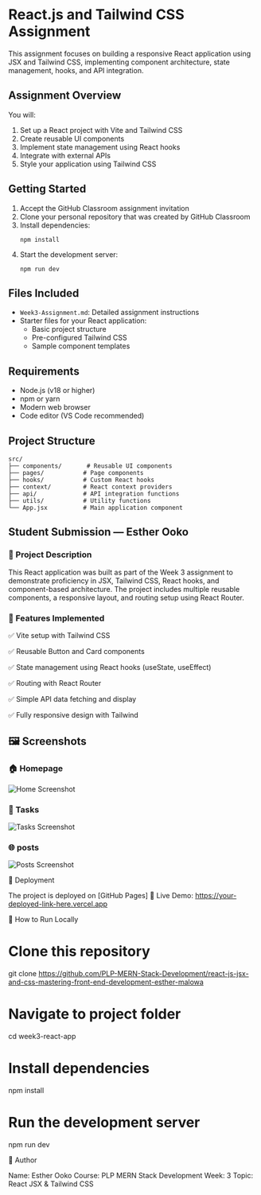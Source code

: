 # React.js and Tailwind CSS Assignment

This assignment focuses on building a responsive React application using JSX and Tailwind CSS, implementing component architecture, state management, hooks, and API integration.

## Assignment Overview

You will:
1. Set up a React project with Vite and Tailwind CSS
2. Create reusable UI components
3. Implement state management using React hooks
4. Integrate with external APIs
5. Style your application using Tailwind CSS

## Getting Started

1. Accept the GitHub Classroom assignment invitation
2. Clone your personal repository that was created by GitHub Classroom
3. Install dependencies:
   ```
   npm install
   ```
4. Start the development server:
   ```
   npm run dev
   ```

## Files Included

- `Week3-Assignment.md`: Detailed assignment instructions
- Starter files for your React application:
  - Basic project structure
  - Pre-configured Tailwind CSS
  - Sample component templates

## Requirements

- Node.js (v18 or higher)
- npm or yarn
- Modern web browser
- Code editor (VS Code recommended)

## Project Structure

```
src/
├── components/       # Reusable UI components
├── pages/           # Page components
├── hooks/           # Custom React hooks
├── context/         # React context providers
├── api/             # API integration functions
├── utils/           # Utility functions
└── App.jsx          # Main application component
```

## Student Submission — Esther Ooko
### 🧠 Project Description

This React application was built as part of the Week 3 assignment to demonstrate proficiency in JSX, Tailwind CSS, React hooks, and component-based architecture.
The project includes multiple reusable components, a responsive layout, and routing setup using React Router.

### 🧱 Features Implemented

✅ Vite setup with Tailwind CSS

✅ Reusable Button and Card components

✅ State management using React hooks (useState, useEffect)

✅ Routing with React Router

✅ Simple API data fetching and display

✅ Fully responsive design with Tailwind

## 🖼️ Screenshots

### 🏠 Homepage
![Home Screenshot](./week3-react-app/screenshots/Home.PNG)


### 🧩 Tasks
![Tasks Screenshot](./week3-react-app/screenshots/Tasks.PNG)

### 🌐 posts
![Posts Screenshot](./week3-react-app/screenshots/posts.PNG)


🚀 Deployment

The project is deployed on [GitHub Pages]
🔗 Live Demo: https://your-deployed-link-here.vercel.app

🧰 How to Run Locally
# Clone this repository
git clone https://github.com/PLP-MERN-Stack-Development/react-js-jsx-and-css-mastering-front-end-development-esther-malowa

# Navigate to project folder
cd week3-react-app

# Install dependencies
npm install

# Run the development server
npm run dev

🧾 Author

Name: Esther Ooko
Course: PLP MERN Stack Development
Week: 3
Topic: React JSX & Tailwind CSS
